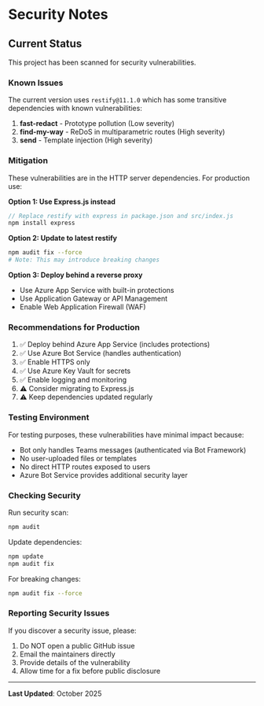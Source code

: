 # Security Notes

## Current Status

This project has been scanned for security vulnerabilities.

### Known Issues

The current version uses `restify@11.1.0` which has some transitive dependencies with known vulnerabilities:

1. **fast-redact** - Prototype pollution (Low severity)
2. **find-my-way** - ReDoS in multiparametric routes (High severity)
3. **send** - Template injection (High severity)

### Mitigation

These vulnerabilities are in the HTTP server dependencies. For production use:

**Option 1: Use Express.js instead**
```javascript
// Replace restify with express in package.json and src/index.js
npm install express
```

**Option 2: Update to latest restify**
```bash
npm audit fix --force
# Note: This may introduce breaking changes
```

**Option 3: Deploy behind a reverse proxy**
- Use Azure App Service with built-in protections
- Use Application Gateway or API Management
- Enable Web Application Firewall (WAF)

### Recommendations for Production

1. ✅ Deploy behind Azure App Service (includes protections)
2. ✅ Use Azure Bot Service (handles authentication)
3. ✅ Enable HTTPS only
4. ✅ Use Azure Key Vault for secrets
5. ✅ Enable logging and monitoring
6. ⚠️ Consider migrating to Express.js
7. ⚠️ Keep dependencies updated regularly

### Testing Environment

For testing purposes, these vulnerabilities have minimal impact because:
- Bot only handles Teams messages (authenticated via Bot Framework)
- No user-uploaded files or templates
- No direct HTTP routes exposed to users
- Azure Bot Service provides additional security layer

### Checking Security

Run security scan:
```bash
npm audit
```

Update dependencies:
```bash
npm update
npm audit fix
```

For breaking changes:
```bash
npm audit fix --force
```

### Reporting Security Issues

If you discover a security issue, please:
1. Do NOT open a public GitHub issue
2. Email the maintainers directly
3. Provide details of the vulnerability
4. Allow time for a fix before public disclosure

---

**Last Updated**: October 2025
